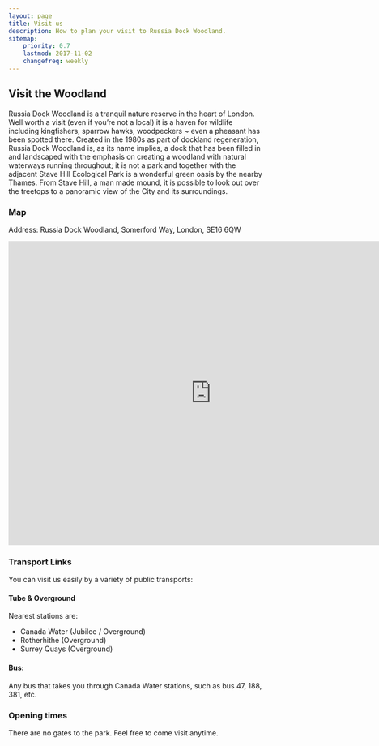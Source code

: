 ```yaml
---
layout: page
title: Visit us
description: How to plan your visit to Russia Dock Woodland.
sitemap:
    priority: 0.7
    lastmod: 2017-11-02
    changefreq: weekly
---
```


## Visit the Woodland

Russia Dock Woodland is a tranquil nature reserve in the heart of London. Well worth a visit (even if you’re not a local) it is a haven for wildlife including kingfishers, sparrow hawks, woodpeckers ~ even a pheasant has been spotted there. Created in the 1980s as part of dockland regeneration, Russia Dock Woodland is, as its name implies, a dock that has been filled in and landscaped with the emphasis on creating a woodland with natural waterways running throughout; it is not a park and together with the adjacent Stave Hill Ecological Park is a wonderful green oasis by the nearby Thames. From Stave Hill, a man made mound, it is possible to look out over the treetops to a panoramic view of the City and its surroundings.

### Map

Address: Russia Dock Woodland, Somerford Way, London, SE16 6QW

<iframe class="image main" src="https://www.google.com/maps/embed?pb=!1m18!1m12!1m3!1d7213.048764221227!2d-0.04283007160677089!3d51.50156569932531!2m3!1f0!2f0!3f0!3m2!1i1024!2i768!4f13.1!3m3!1m2!1s0x487602db81913061%3A0x62109b1adc302155!2sRussia+Dock+Woodland!5e1!3m2!1sen!2suk!4v1511780230536" width="800" height="600" frameborder="0" style="border:0" allowfullscreen></iframe>

### Transport Links

You can visit us easily by a variety of public transports:

#### Tube & Overground

Nearest stations are:

- Canada Water (Jubilee / Overground)
- Rotherhithe (Overground)
- Surrey Quays (Overground)

#### Bus:

Any bus that takes you through Canada Water stations, such as bus 47, 188, 381, etc.

### Opening times

There are no gates to the park. Feel free to come visit anytime.
